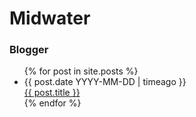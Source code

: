 # Midwater


### Blogger



<ul>
  {% for post in site.posts %}
    <li>
      {{ post.date YYYY-MM-DD | timeago }}<br>
      <a href="{{ post.url }}">{{ post.title }}</a>
    </li>
  {% endfor %}
</ul>
